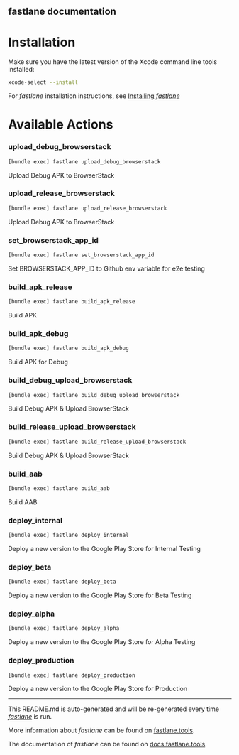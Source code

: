 fastlane documentation
----

# Installation

Make sure you have the latest version of the Xcode command line tools installed:

```sh
xcode-select --install
```

For _fastlane_ installation instructions, see [Installing _fastlane_](https://docs.fastlane.tools/#installing-fastlane)

# Available Actions

### upload_debug_browserstack

```sh
[bundle exec] fastlane upload_debug_browserstack
```

Upload Debug APK to BrowserStack

### upload_release_browserstack

```sh
[bundle exec] fastlane upload_release_browserstack
```

Upload Debug APK to BrowserStack

### set_browserstack_app_id

```sh
[bundle exec] fastlane set_browserstack_app_id
```

Set BROWSERSTACK_APP_ID to Github env variable for e2e testing

### build_apk_release

```sh
[bundle exec] fastlane build_apk_release
```

Build APK

### build_apk_debug

```sh
[bundle exec] fastlane build_apk_debug
```

Build APK for Debug

### build_debug_upload_browserstack

```sh
[bundle exec] fastlane build_debug_upload_browserstack
```

Build Debug APK & Upload BrowserStack

### build_release_upload_browserstack

```sh
[bundle exec] fastlane build_release_upload_browserstack
```

Build Debug APK & Upload BrowserStack

### build_aab

```sh
[bundle exec] fastlane build_aab
```

Build AAB

### deploy_internal

```sh
[bundle exec] fastlane deploy_internal
```

Deploy a new version to the Google Play Store for Internal Testing

### deploy_beta

```sh
[bundle exec] fastlane deploy_beta
```

Deploy a new version to the Google Play Store for Beta Testing

### deploy_alpha

```sh
[bundle exec] fastlane deploy_alpha
```

Deploy a new version to the Google Play Store for Alpha Testing

### deploy_production

```sh
[bundle exec] fastlane deploy_production
```

Deploy a new version to the Google Play Store for Production

----

This README.md is auto-generated and will be re-generated every time [_fastlane_](https://fastlane.tools) is run.

More information about _fastlane_ can be found on [fastlane.tools](https://fastlane.tools).

The documentation of _fastlane_ can be found on [docs.fastlane.tools](https://docs.fastlane.tools).
